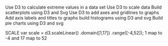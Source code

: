 Use D3 to calculate extreme values in a data set
Use D3 to scale data
Build scatterplots using D3 and Svg
Use D3 to add axes and gridlines to graphs
Add axis labels and titles to graphs
build histograms using D3 and svg
Build pie charts using D3 and svg


SCALE
var scale = d3.scaleLinear()
                .domain([1,17])
                .range([-4,52]);
                1 map to -4 and  17 map to 52
